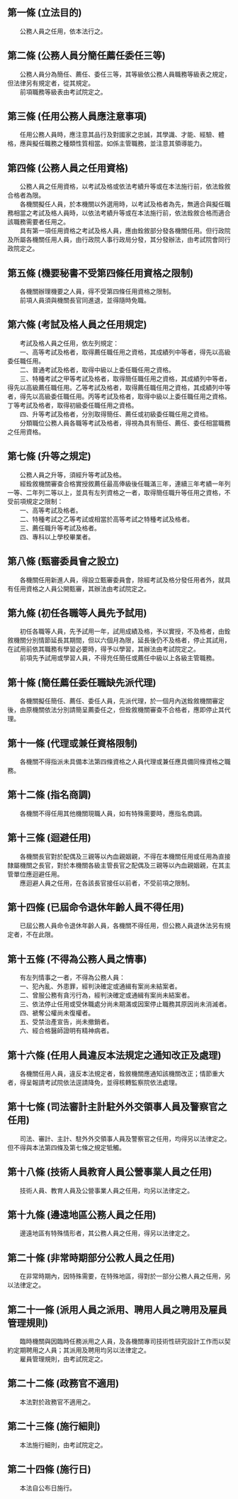 第一條 (立法目的)
-----------------
　　公務人員之任用，依本法行之。  


第二條 (公務人員分簡任薦任委任三等)
-----------------------------------
　　公務人員分為簡任、薦任、委任三等，其等級依公務人員職務等級表之規定，但法律另有規定者，從其規定。  
　　前項職務等級表由考試院定之。  


第三條 (任用公務人員應注意事項)
-------------------------------
　　任用公務人員時，應注意其品行及對國家之忠誠，其學識、才能、經驗、體格，應與擬任職務之種類性質相當。如係主管職務，並注意其領導能力。  


第四條 (公務人員之任用資格)
---------------------------
　　公務人員之任用資格，以考試及格或依法考績升等或在本法施行前，依法銓敘合格者為限。  
　　各機關擬任人員，於本機關以外選用時，以考試及格者為先，無適合與擬任職務相當之考試及格人員時，以依法考績升等或在本法施行前，依法銓敘合格而適合該職務需要者任用之。  
　　具有第一項任用資格之考試及格人員，應由銓敘部分發各機關任用。但行政院及所屬各機關任用人員，由行政院人事行政局分發，其分發辦法，由考試院會同行政院定之。  


第五條 (機要秘書不受第四條任用資格之限制)
-----------------------------------------
　　各機關辦理機要之人員，得不受第四條任用資格之限制。  
　　前項人員須與機關長官同進退，並得隨時免職。  


第六條 (考試及格人員之任用規定)
-------------------------------
　　考試及格人員之任用，依左列規定：  
　　一、高等考試及格者，取得薦任職任用之資格，其成績列中等者，得先以高級委任職任用。  
　　二、普通考試及格者，取得中級以上委任職任用之資格。  
　　三、特種考試之甲等考試及格者，取得簡任職任用之資格，其成績列中等者，得先以高級薦任職任用。乙等考試及格者，取得薦任職任用之資格，其成績列中等者，得先以高級委任職任用。丙等考試及格者，取得中級以上委任職任用之資格。丁等考試及格者，取得初級委任職任用之資格。  
　　四、升等考試及格者，分別取得簡任、薦任或初級委任職任用之資格。  
　　分類職位公務人員各職等考試及格者，得視為具有簡任、薦任、委任相當職務之任用資格。  


第七條 (升等之規定)
-------------------
　　公務人員之升等，須經升等考試及格。  
　　經銓敘機關審查合格實授敘薦任最高俸級後任職滿三年，連續三年考績一年列一等、二年列二等以上，並具有左列資格之一者，取得簡任職升等任用之資格，不受前項規定之限制：  
　　一、高等考試及格者。  
　　二、特種考試之乙等考試或相當於高等考試之特種考試及格者。  
　　三、薦任職升等考試及格者。  
　　四、專科以上學校畢業者。  


第八條 (甄審委員會之設立)
-------------------------
　　各機關任用新進人員，得設立甄審委員會，除經考試及格分發任用者外，就具有任用資格之人員公開甄審，其辦法由考試院定之。  


第九條 (初任各職等人員先予試用)
-------------------------------
　　初任各職等人員，先予試用一年，試用成績及格，予以實授，不及格者，由銓敘機關分別情節延長其期間，但以六個月為限，延長後仍不及格者，停止其試用，在試用前依其職務有學習必要時，得予以學習，其辦法由考試院定之。  
　　前項先予試用或學習人員，不得充任簡任或薦任中級以上各級主管職務。  


第十條 (簡任薦任委任職缺先派代理)
---------------------------------
　　各機關擬任簡任、薦任、委任人員，先派代理，於一個月內送銓敘機關審定後，由原機關依法分別請簡呈薦委任之，但銓敘機關審查不合格者，應即停止其代理。  


第十一條 (代理或兼任資格限制)
-----------------------------
　　各機關不得指派未具備本法第四條資格之人員代理或兼任應具備同條資格之職務。  


第十二條 (指名商調)
-------------------
　　各機關不得任用其他機關現職人員，如有特殊需要時，應指名商調。  


第十三條 (迴避任用)
-------------------
　　各機關長官對於配偶及三親等以內血親姻親，不得在本機關任用或任用為直接隸屬機關之長官，對於本機關各級主管長官之配偶及三親等以內血親姻親，在其主管單位應迴避任用。  
　　應迴避人員之任用，在各該長官接任以前者，不受前項之限制。  


第十四條 (已屆命令退休年齡人員不得任用)
---------------------------------------
　　已屆公務人員命令退休年齡人員，各機關不得任用，但公務人員退休法另有規定者，不在此限。  


第十五條 (不得為公務人員之情事)
-------------------------------
　　有左列情事之一者，不得為公務人員：  
　　一、犯內亂、外患罪，經判決確定或通緝有案尚未結案者。  
　　二、曾服公務有貪污行為，經判決確定或通緝有案尚未結案者。  
　　三、依法停止任用或受休職處分尚未期滿或因案停止職務其原因尚未消滅者。  
　　四、褫奪公權尚未復權者。  
　　五、受禁治產宣告，尚未撤銷者。  
　　六、經合格醫師證明有精神病者。  


第十六條 (任用人員違反本法規定之通知改正及處理)
-----------------------------------------------
　　各機關任用人員，違反本法規定者，銓敘機關應通知該機關改正；情節重大者，得呈報請考試院依法逕請降免，並得核轉監察院依法處理。  


第十七條 (司法審計主計駐外外交領事人員及警察官之任用)
-----------------------------------------------------
　　司法、審計、主計、駐外外交領事人員及警察官之任用，均得另以法律定之。但不得與本法第四條及第七條之規定牴觸。  


第十八條 (技術人員教育人員公營事業人員之任用)
---------------------------------------------
　　技術人員、教育人員及公營事業人員之任用，均另以法律定之。  


第十九條 (邊遠地區公務人員之任用)
---------------------------------
　　邊遠地區有特殊情形者，其公務人員之任用，得另以法律定之。  


第二十條 (非常時期部分公教人員之任用)
-------------------------------------
　　在非常時期內，因特殊需要，在特殊地區，得對於一部分公務人員之任用，另以法律定之。  


第二十一條 (派用人員之派用、聘用人員之聘用及雇員管理規則)
---------------------------------------------------------
　　臨時機關與因臨時任務派用之人員，及各機關專司技術性研究設計工作而以契約定期聘用之人員；其派用及聘用均另以法律定之。  
　　雇員管理規則，由考試院定之。  


第二十二條 (政務官不適用)
-------------------------
　　本法對於政務官不適用之。  


第二十三條 (施行細則)
---------------------
　　本法施行細則，由考試院定之。  


第二十四條 (施行日)
-------------------
　　本法自公布日施行。